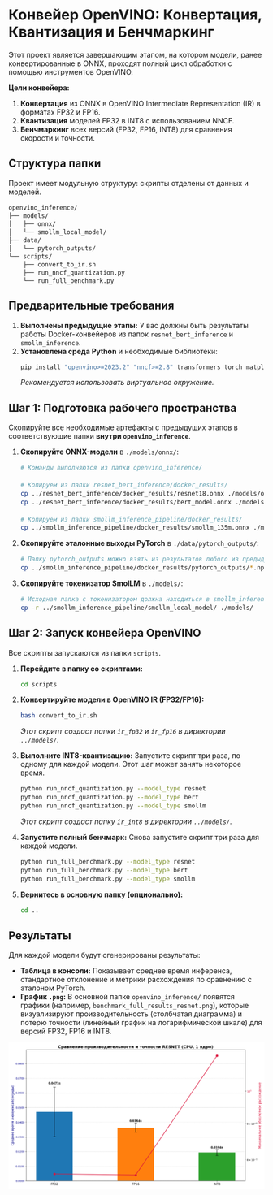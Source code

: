 # Конвейер OpenVINO: Конвертация, Квантизация и Бенчмаркинг

Этот проект является завершающим этапом, на котором модели, ранее конвертированные в ONNX, проходят полный цикл обработки с помощью инструментов OpenVINO.

**Цели конвейера:**
1.  **Конвертация** из ONNX в OpenVINO Intermediate Representation (IR) в форматах FP32 и FP16.
2.  **Квантизация** моделей FP32 в INT8 с использованием NNCF.
3.  **Бенчмаркинг** всех версий (FP32, FP16, INT8) для сравнения скорости и точности.

## Структура папки

Проект имеет модульную структуру: скрипты отделены от данных и моделей.

```
openvino_inference/
├── models/
│   ├── onnx/
│   └── smollm_local_model/
├── data/
│   └── pytorch_outputs/
└── scripts/
    ├── convert_to_ir.sh
    ├── run_nncf_quantization.py
    └── run_full_benchmark.py
```

## Предварительные требования

1.  **Выполнены предыдущие этапы:** У вас должны быть результаты работы Docker-конвейеров из папок `resnet_bert_inference` и `smollm_inference`.
2.  **Установлена среда Python** и необходимые библиотеки:
    ```bash
    pip install "openvino>=2023.2" "nncf>=2.8" transformers torch matplotlib numpy
    ```
    *Рекомендуется использовать виртуальное окружение.*

## Шаг 1: Подготовка рабочего пространства

Скопируйте все необходимые артефакты с предыдущих этапов в соответствующие папки **внутри `openvino_inference`**.

1.  **Скопируйте ONNX-модели** в `./models/onnx/`:
    ```bash
    # Команды выполняются из папки openvino_inference/

    # Копируем из папки resnet_bert_inference/docker_results/
    cp ../resnet_bert_inference/docker_results/resnet18.onnx ./models/onnx/
    cp ../resnet_bert_inference/docker_results/bert_model.onnx ./models/onnx/

    # Копируем из папки smollm_inference_pipeline/docker_results/
    cp ../smollm_inference_pipeline/docker_results/smollm_135m.onnx ./models/onnx/smollm_135m.onnx
    ```

2.  **Скопируйте эталонные выходы PyTorch** в `./data/pytorch_outputs/`:
    ```bash
    # Папку pytorch_outputs можно взять из результатов любого из предыдущих шагов
    cp ../smollm_inference_pipeline/docker_results/pytorch_outputs/*.npy ./data/pytorch_outputs/
    ```

3.  **Скопируйте токенизатор SmolLM** в `./models/`:
    ```bash
    # Исходная папка с токенизатором должна находиться в smollm_inference/
    cp -r ../smollm_inference_pipeline/smollm_local_model/ ./models/
    ```

## Шаг 2: Запуск конвейера OpenVINO

Все скрипты запускаются из папки `scripts`.

1.  **Перейдите в папку со скриптами:**
    ```bash
    cd scripts
    ```

2.  **Конвертируйте модели в OpenVINO IR (FP32/FP16):**
    ```bash
    bash convert_to_ir.sh
    ```
    *Этот скрипт создаст папки `ir_fp32` и `ir_fp16` в директории `../models/`.*

3.  **Выполните INT8-квантизацию:**
    Запустите скрипт три раза, по одному для каждой модели. Этот шаг может занять некоторое время.
    ```bash
    python run_nncf_quantization.py --model_type resnet
    python run_nncf_quantization.py --model_type bert
    python run_nncf_quantization.py --model_type smollm
    ```
    *Этот скрипт создаст папку `ir_int8` в директории `../models/`.*

4.  **Запустите полный бенчмарк:**
    Снова запустите скрипт три раза для каждой модели.
    ```bash
    python run_full_benchmark.py --model_type resnet
    python run_full_benchmark.py --model_type bert
    python run_full_benchmark.py --model_type smollm
    ```

5.  **Вернитесь в основную папку (опционально):**
    ```bash
    cd ..
    ```

## Результаты

Для каждой модели будут сгенерированы результаты:

*   **Таблица в консоли:** Показывает среднее время инференса, стандартное отклонение и метрики расхождения по сравнению с эталоном PyTorch.
*   **График `.png`:** В основной папке `openvino_inference/` появятся графики (например, `benchmark_full_results_resnet.png`), которые визуализируют производительность (столбчатая диаграмма) и потерю точности (линейный график на логарифмической шкале) для версий FP32, FP16 и INT8.

![Пример графика для ResNet18](./benchmark_full_results_resnet.png)
